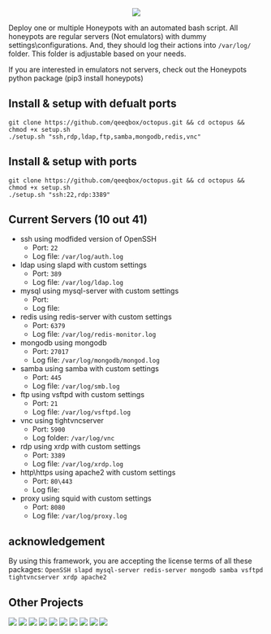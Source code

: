 <p align="center"> <img src="https://raw.githubusercontent.com/qeeqbox/octopus/main/readme/octopus.png"></p>

Deploy one or multiple Honeypots with an automated bash script. All honeypots are regular servers (Not emulators) with dummy settings\configurations. And, they should log their actions into `/var/log/` folder. This folder is adjustable based on your needs.

If you are interested in emulators not servers, check out the Honeypots python package (pip3 install honeypots)

## Install & setup with defualt ports
```
git clone https://github.com/qeeqbox/octopus.git && cd octopus && chmod +x setup.sh
./setup.sh "ssh,rdp,ldap,ftp,samba,mongodb,redis,vnc"
```

## Install & setup with ports
```
git clone https://github.com/qeeqbox/octopus.git && cd octopus && chmod +x setup.sh
./setup.sh "ssh:22,rdp:3389"
```

## Current Servers (10 out 41)
- ssh using modfided version of OpenSSH
  - Port: `22`
  - Log file: `/var/log/auth.log`
- ldap using slapd with custom settings
  - Port: `389`
  - Log file: `/var/log/ldap.log`
- mysql using mysql-server with custom settings
  - Port: 
  - Log file: 
- redis using redis-server with custom settings
  - Port: `6379`
  - Log file: `/var/log/redis-monitor.log`
- mongodb using mongodb
  - Port: `27017`
  - Log file: `/var/log/mongodb/mongod.log`
- samba using samba with custom settings
  - Port: `445`
  - Log file: `/var/log/smb.log`
- ftp using vsftpd with custom settings
  - Port: `21`
  - Log file: `/var/log/vsftpd.log`
- vnc using tightvncserver
  - Port: `5900`
  - Log folder: `/var/log/vnc`
- rdp using xrdp with custom settings
  - Port: `3389`
  - Log file: `/var/log/xrdp.log`
- http\https using apache2 with custom settings
  - Port: `80\443`
  - Log file:
- proxy using squid with custom settings
  - Port: `8080`
  - Log file: `/var/log/proxy.log`

## acknowledgement
By using this framework, you are accepting the license terms of all these packages: `OpenSSH slapd mysql-server redis-server mongodb samba vsftpd tightvncserver xrdp apache2`

## Other Projects
[![](https://github.com/qeeqbox/.github/blob/main/data/social-analyzer.png)](https://github.com/qeeqbox/social-analyzer) [![](https://github.com/qeeqbox/.github/blob/main/data/analyzer.png)](https://github.com/qeeqbox/analyzer) [![](https://github.com/qeeqbox/.github/blob/main/data/chameleon.png)](https://github.com/qeeqbox/chameleon) [![](https://github.com/qeeqbox/.github/blob/main/data/osint.png)](https://github.com/qeeqbox/osint) [![](https://github.com/qeeqbox/.github/blob/main/data/url-sandbox.png)](https://github.com/qeeqbox/url-sandbox) [![](https://github.com/qeeqbox/.github/blob/main/data/mitre-visualizer.png)](https://github.com/qeeqbox/mitre-visualizer) [![](https://github.com/qeeqbox/.github/blob/main/data/woodpecker.png)](https://github.com/qeeqbox/woodpecker) [![](https://github.com/qeeqbox/.github/blob/main/data/docker-images.png)](https://github.com/qeeqbox/docker-images) [![](https://github.com/qeeqbox/.github/blob/main/data/seahorse.png)](https://github.com/qeeqbox/seahorse) [![](https://github.com/qeeqbox/.github/blob/main/data/rhino.png)](https://github.com/qeeqbox/rhino)
